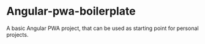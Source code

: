 # Angular-pwa-boilerplate
A basic Angular PWA project, that can be used as starting point for personal projects.
